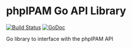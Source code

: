 # phpIPAM Go API Library
[![Build Status](https://img.shields.io/travis/ryankearney/phpIPAM-Go-Library/master.svg?style=flat-square)](https://travis-ci.org/ryankearney/phpIPAM-Go-Library) [![GoDoc](https://img.shields.io/badge/docs-GoDoc-blue.png?style=flat-square)](https://godoc.org/github.com/ryankearney/phpIPAM-Go-Library/phpipamapi)

Go library to interface with the phpIPAM API
